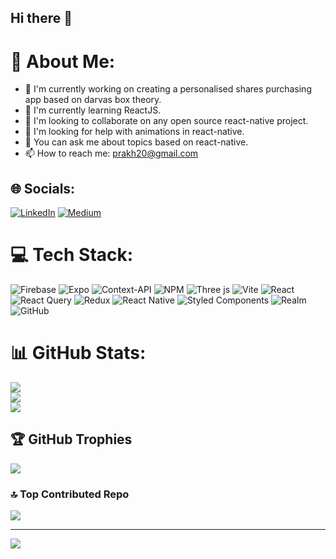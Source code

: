 ## Hi there 👋

<!--
**batcodegen/batcodegen** is a ✨ _special_ ✨ repository because its `README.md` (this file) appears on your GitHub profile.

-->

# 💫 About Me:
- 🔭 I'm currently working on creating a personalised shares purchasing app based on darvas box theory.
- 🌱 I'm currently learning ReactJS.
- 👯 I'm looking to collaborate on any open source react-native project.
- 🤔 I'm looking for help with animations in react-native.
- 💬 You can ask me about topics based on react-native.
- 📫 How to reach me: prakh20@gmail.com


## 🌐 Socials:
[![LinkedIn](https://img.shields.io/badge/LinkedIn-%230077B5.svg?logo=linkedin&logoColor=white)](https://linkedin.com/in/https://www.linkedin.com/in/prakhar-bangar-289198a2/) [![Medium](https://img.shields.io/badge/Medium-12100E?logo=medium&logoColor=white)](https://medium.com/@prakh20) 

# 💻 Tech Stack:
![Firebase](https://img.shields.io/badge/firebase-%23039BE5.svg?style=for-the-badge&logo=firebase) ![Expo](https://img.shields.io/badge/expo-1C1E24?style=for-the-badge&logo=expo&logoColor=#D04A37) ![Context-API](https://img.shields.io/badge/Context--Api-000000?style=for-the-badge&logo=react) ![NPM](https://img.shields.io/badge/NPM-%23CB3837.svg?style=for-the-badge&logo=npm&logoColor=white) ![Three js](https://img.shields.io/badge/threejs-black?style=for-the-badge&logo=three.js&logoColor=white) ![Vite](https://img.shields.io/badge/vite-%23646CFF.svg?style=for-the-badge&logo=vite&logoColor=white) ![React](https://img.shields.io/badge/react-%2320232a.svg?style=for-the-badge&logo=react&logoColor=%2361DAFB) ![React Query](https://img.shields.io/badge/-React%20Query-FF4154?style=for-the-badge&logo=react%20query&logoColor=white) ![Redux](https://img.shields.io/badge/redux-%23593d88.svg?style=for-the-badge&logo=redux&logoColor=white) ![React Native](https://img.shields.io/badge/react_native-%2320232a.svg?style=for-the-badge&logo=react&logoColor=%2361DAFB) ![Styled Components](https://img.shields.io/badge/styled--components-DB7093?style=for-the-badge&logo=styled-components&logoColor=white) ![Realm](https://img.shields.io/badge/Realm-39477F?style=for-the-badge&logo=realm&logoColor=white) ![GitHub](https://img.shields.io/badge/github-%23121011.svg?style=for-the-badge&logo=github&logoColor=white)
# 📊 GitHub Stats:
![](https://github-readme-stats.vercel.app/api?username=batcodegen&theme=default&hide_border=false&include_all_commits=false&count_private=false)<br/>
![](https://github-readme-streak-stats.herokuapp.com/?user=batcodegen&theme=default&hide_border=false)<br/>
![](https://github-readme-stats.vercel.app/api/top-langs/?username=batcodegen&theme=default&hide_border=false&include_all_commits=false&count_private=false&layout=compact)

## 🏆 GitHub Trophies
![](https://github-profile-trophy.vercel.app/?username=batcodegen&theme=radical&no-frame=false&no-bg=true&margin-w=4)


### 🔝 Top Contributed Repo
![](https://github-contributor-stats.vercel.app/api?username=batcodegen&limit=5&theme=dark&combine_all_yearly_contributions=true)

---
[![](https://visitcount.itsvg.in/api?id=batcodegen&icon=0&color=0)](https://visitcount.itsvg.in)

<!-- Proudly created with GPRM ( https://gprm.itsvg.in ) -->
